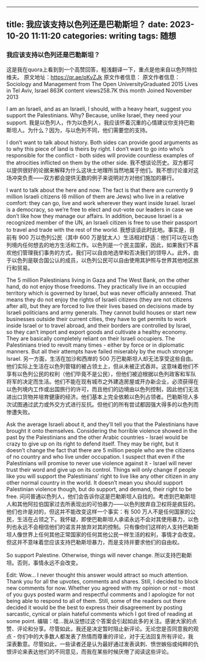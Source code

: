 
---
title: 我应该支持以色列还是巴勒斯坦？
date: 2023-10-20 11:11:20
categories: writing
tags: 随想
---

### 我应该支持以色列还是巴勒斯坦？
这是我在quora上看到到一个高赞回答，粗浅翻译一下，重点是他来自以色列特拉维夫。
原文地址：https://qr.ae/pKvZJk
原文作者信息：
原文作者信息：
Sociology and Management from The Open UniversityGraduated 2015
Lives in Tel Aviv, Israel
863K content views258.7K this month
Joined November 2013

I am an Israeli, and as an Israeli, I should, with a heavy heart, suggest you support the Palestinians. Why? Because, unlike Israel, they need your support.
我是以色列人，作为以色列人，我应该怀着沉重的心情建议你支持巴勒斯坦人。为什么？因为，与以色列不同，他们需要您的支持。

I don’t want to talk about history. Both sides can provide good arguments as to why this piece of land is theirs by right. I don’t want to go into who’s responsible for the conflict - both sides will provide countless examples of the atrocities inflicted on them by the other side.
我不想谈论历史。双方都可以提供很好的论据来解释为什么这块土地理所当然地属于他们。我不想讨论谁对这场冲突负责——双方都会提供无数的例子来说明对方对他们施加的暴行。

I want to talk about the here and now. The fact is that there are currently 9 million Israeli citizens (6 million of them are Jews) who live in a relative comfort: they can go, live and work wherever they want inside Israel. Israel is a democracy, so we’re free to elect and out-vote our leaders in case we don’t like how they manage our affairs. In addition, because Israel is a recognized member of the UN, an Israeli citizen is free to use their passport to travel and trade with the rest of the world.
我想谈谈此时此地。事实是，目前有 900 万以色列公民（其中 600 万是犹太人）生活相对舒适：他们可以在以色列境内任何想去的地方生活和工作。以色列是一个民主国家，因此，如果我们不喜欢他们管理我们事务的方式，我们可以自由地选举和否决我们的领导人。此外，由于以色列是联合国公认的成员，以色列公民可以自由使用其护照与世界其他地区旅行和贸易。

The 5 million Palestinians living in Gaza and The West Bank, on the other hand, do not enjoy those freedoms. They practically live in an occupied territory which is governed by Israel, but was never officially annexed. That means they do not enjoy the rights of Israeli citizens (they are not citizens after all), but they are forced to live their lives based on decisions made by Israeli politicians and army generals. They cannot build houses or start new businesses outside their current cities, they have to get permits to work inside Israel or to travel abroad, and their borders are controlled by Israel, so they can’t import and export goods and cultivate a healthy economy. They are basically completely reliant on their Israeli occupiers. The Palestinians tried to revolt many times - either by force or in diplomatic manners. But all their attempts have failed miserably by the much stronger Israel.
另一方面，生活在加沙和西岸的 500 万巴勒斯坦人却无法享受这些自由。他们实际上生活在以色列管辖的被占领土上，但从未被正式吞并。这意味着他们不享有以色列公民的权利（他们毕竟不是公民），但他们被迫根据以色列政客和军队将军的决定而生活。他们不能在现有城市之外建造房屋或开办新企业，必须获得在以色列境内工作或出国旅行的许可，而且他们的边境由以色列控制，因此他们无法进出口货物并培育健康的经济。他们基本上完全依赖以色列占领者。巴勒斯坦人多次试图通过武力或外交方式进行反抗。但他们的所有尝试都因强大得多的以色列而惨遭失败。

Ask the average Israeli about it, and they’ll tell you that the Palestinians have brought it onto themselves. Considering the horrible violence showed in the past by the Palestinians and the other Arabic countries - Israel would be crazy to give up on its right to defend itself. They may be right, but it doesn’t change the fact that there are 5 million people who are the citizens of no country and who live under occupation. I suspect that even if the Palestinians will promise to never use violence against it - Israel will never trust their word and give up on its control. Things will only change if people like you will support the Palestinians’ right to live like any other citizen in any other normal country in the world. It doesn’t mean you should support Palestinian violence though, but do support, and demand, their right to be free.
问问普通以色列人，他们会告诉你这是巴勒斯坦人自找的。考虑到巴勒斯坦人和其他阿拉伯国家过去所表现出的可怕暴力——以色列放弃自卫权将是疯狂的。他们也许是对的，但这并不能改变这样一个事实：有 500 万人不是任何国家的公民，生活在占领之下。我怀疑，即使巴勒斯坦人承诺永远不会对其使用暴力，以色列也永远不会相信他们的诺言并放弃对其的控制。只有像你们这样的人支持巴勒斯坦人像世界上任何其他正常国家的任何其他公民一样生活的权利，事情才会改变。但这并不意味着您应该支持巴勒斯坦暴力，而是支持并要求他们的自由权。

So support Palestine. Otherwise, things will never change.
所以支持巴勒斯坦。否则，事情永远不会改变。

Edit: Wow... I never thought this answer would attract so much attention. Thank you for all the upvotes, comments and shares. Still, I decided to block new comments for now. Whether you agreed with my opinion or not - most of you guys posted warm and respectful comments and I apologize for not being able to respond to all of them. Still, some of the readers out there decided it would be the best to express their disagreement by posting sarcastic, cynical or plain hateful comments which I got tired of reading at some point.
编辑：哇...我从没想过这个答案会引起如此多的关注。感谢大家的点赞、评论和分享。尽管如此，我还是决定暂时阻止新评论。无论您是否同意我的观点 - 你们中的大多数人都发表了热情而尊重的评论，对于无法回复所有评论，我深表歉意。尽管如此，一些读者还是认为最好通过发表讽刺、愤世嫉俗或纯粹的仇恨评论来表达他们的不同意见，而我在某些时候厌倦了阅读这些评论。

